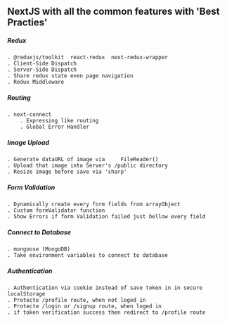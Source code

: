 ## NextJS with all the common features with 'Best Practies'

##### Redux 

	. @reduxjs/toolkit  react-redux  next-redux-wrapper
	. Client-Side Dispatch 
	. Server-Side Dispatch
	. Share redux state even page navigation
	. Redux Middleware


##### Routing 

	. next-connect  	
		. Expressing like routing
		. Global Error Handler


##### Image Upload

	. Generate dataURL of image via 	FileReader()
	. Upload that image into Server's /public directory
	. Resize image before save via 'sharp'


##### Form Validation

	. Dynamically create every form fields from arrayObject
	. Custom formValidator function
	. Show Errors if form Validation failed just bellow every field



##### Connect to Database

	. mongoose (MongoDB)
	. Take environment variables to connect to database


##### Authentication

	. Authentication via cookie instead of save token in in secure localStorage
	. Protecte /profile route, when not loged in
	. Protecte /login or /signup route, when loged in
	. if token verification success then redirect to /profile route





